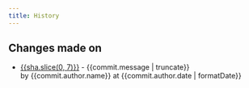 ```yaml
---
title: History
---
```


<!--
http://jsfiddle.net/renoirb/ts9p2n2n/2/
http://vuejs.org/examples/commits.html
https://github.com/webplatform/mediawiki-conversion/issues/15
-->

<h2 data-history-title>Changes made on </h2>

<div id="history">
    <ul>
        <li v-repeat="commits">
            <a href="{{html_url}}" target="_blank" class="commit">{{sha.slice(0, 7)}}</a> - <span class="message">{{commit.message | truncate}}</span><br \>
            by <span class="author">{{commit.author.name}}</span>
            at <span class="date">{{commit.author.date | formatDate}}</span>
        </li>
    </ul>
</div>
<script>
var apiURL = 'https://api.github.com/repos/webplatform/docs/commits?per_page=20'
  , historyVue = new Vue({
      el: '#history',
      data: {
        branches: ['master', 'manual-edits'],
        currentBranch: 'manual-edits',
        commits: null
      },
      created: function () {
        this.fetchData()
        this.$watch('currentBranch', function () {
          this.fetchData()
        })
      },
      filters: {
        truncate: function (v) {
          var newline = v.indexOf('\n')
          return newline > 0 ? v.slice(0, newline) : v
        },
        formatDate: function (v) {
          return v.replace(/T|Z/g, ' ')
        }
      },
      methods: { 
        fetchData: function () {
          var xhr = new XMLHttpRequest()
            , self = this
            , path = new URL(window.location)
            , validPath = path.searchParams.get('path')
            , translations = ['tr', 'fr', 'pt-br', 'es', 'ja', 'zh', 'de', 'chs', 'ko', 'nl']
            , titleNode = document.querySelectorAll('h2')[0]
            , title = titleNode.innerHTML;
          validPath = validPath
            .replace(/\s+/g, '_')
            .replace(/(\/$)/, '/index') + '.md';
          titleNode.innerHTML = title + ' <em>' + validPath + '</em>';
          apiURL += (!!path.searchParams.get('path'))? '&path=' + validPath :'';
          xhr.open('GET', apiURL + '&sha=' + self.currentBranch)
          xhr.onload = function () {
            self.commits = JSON.parse(xhr.responseText)
          }
          xhr.send()
        }
      }
    });
</script>
